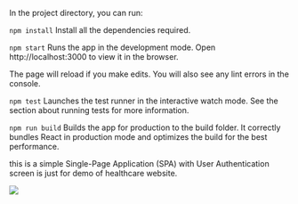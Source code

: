 In the project directory, you can run:

`npm install` 
Install all the dependencies required.

`npm start`
Runs the app in the development mode.
Open http://localhost:3000 to view it in the browser.

The page will reload if you make edits.
You will also see any lint errors in the console.

`npm test`
Launches the test runner in the interactive watch mode.
See the section about running tests for more information.

`npm run build`
Builds the app for production to the build folder.
It correctly bundles React in production mode and optimizes the build for the best performance.

this is a simple Single-Page Application (SPA) with User Authentication
screen is just for demo of healthcare website.

<img  src="https://github.com/olasunkanmi-SE/restaurant/assets/60177090/e5602acd-788b-4274-88bf-1b60755da07d">


